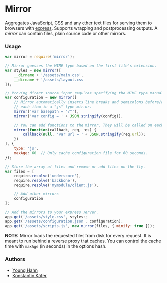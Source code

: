 # Mirror

Aggregates JavaScript, CSS and any other text files for serving them to browsers with [express](http://expressjs.com/). Supports wrapping and postprocessing outputs. A *mirror* can contain files, plain source code or other mirrors.

### Usage

```javascript
var mirror = require('mirror');

// Mirror guesses the MIME type based on the first file's extension.
var styles = new mirror([
    __dirname + '/assets/main.css',
    __dirname + '/assets/layout.css'
]);

// Proving direct source input requires specifying the MIME type manually.
var configuration = new mirror([
    // Mirror automatically inserts line breaks and semicolons before/after
    // each item in a "js" type mirror.
    mirror('var basepath = "/"'),
    mirror('var config = ' + JSON.stringify(config)),

    // You can add functions to the mirror. They will be called on each request.
    mirror(function(callback, req, res) {
        callback(null, 'var url = ' + JSON.stringify(req.url));
    })
], {
    type: 'js',
    maxAge: 60  // Only cache configuration file for 60 seconds.
});

// Store the array of files and remove or add files on-the-fly.
var files = [
    require.resolve('underscore'),
    require.resolve('backbone'),
    require.resolve('mymodule/client.js'),

    // Add other mirrors
    configuration
];

// Add the mirrors to your express server.
app.get('/assets/style.css', styles);
app.get('/assets/configuration.json', configuration);
app.get('/assets/scripts.js', new mirror(files, { minify: true }));
```

**NOTE:** Mirror loads the requested files from disk for every request. It is meant to run behind a reverse proxy that caches. You can control the cache time with `maxAge` (in seconds) in the options hash.

### Authors

- [Young Hahn](https://github.com/yhahn)
- [Konstantin Käfer](https://github.com/kkaefer)

